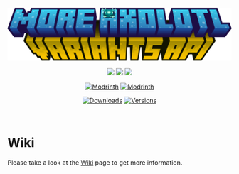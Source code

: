 <center>

![Logo](https://github.com/AkashiiKun/MoreAxolotlVariantsAPI-Common/blob/master/img/title.png?raw=true)

[![](https://media.discordapp.net/attachments/895334913560178698/1118530263329288362/wiki.png)](https://github.com/AkashiiKun/MoreAxolotlVariantsAPI-Common/wiki)
[![](https://cdn.discordapp.com/attachments/895334913560178698/915683102192468018/JoinDiscord.png)](https://discord.gg/7BSqZa9r3P)
[![](https://media.discordapp.net/attachments/895334913560178698/915683907649822750/reportissue.png)](https://github.com/AkashiiKun/MoreAxolotlVariantsAPI-Common/issues)

[![Modrinth](https://img.shields.io/modrinth/dt/t4Ybtys2?logo=modrinth&style=for-the-badge)](https://modrinth.com/mod/mavapi)
[![Modrinth](https://img.shields.io/modrinth/game-versions/t4Ybtys2?logo=modrinth&style=for-the-badge)](https://modrinth.com/mod/mavapi)

[![Downloads](http://cf.way2muchnoise.eu/full_709964_downloads.svg?badge_style=for_the_badge)](https://www.curseforge.com/minecraft/mc-mods/mavapi)
[![Versions](http://cf.way2muchnoise.eu/versions/709964.svg?badge_style=for_the_badge)](https://www.curseforge.com/minecraft/mc-mods/mavapi)

</center>
  
&nbsp;

# **Wiki**
Please take a look at the [Wiki](https://github.com/AkashiiKun/MoreAxolotlVariantsAPI-Common/wiki) page to get more information.
